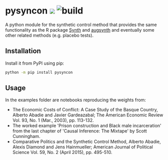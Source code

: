 

# pysyncon ![](https://img.shields.io/badge/python-3.8+-blue.svg) ![build](https://github.com/sdfordham/pysyncon/actions/workflows/build.yml/badge.svg)

A python module for the synthetic control method that provides the same functionality as the R package [Synth](https://CRAN.R-project.org/package=Synth) and [augsynth](https://github.com/ebenmichael/augsynth) and eventually some other related methods (e.g. placebo tests).

## Installation
Install it from PyPI using pip:

````bash
python -m pip install pysyncon
````

## Usage

In the examples folder are notebooks reproducing the weights from:

- The Economic Costs of Conflict: A Case Study of the Basque Country, Alberto Abadie and Javier Gardeazabal; The American Economic Review Vol. 93, No. 1 (Mar., 2003), pp. 113-132.
- The worked example 'Prison construction and Black male incarceration' from the last chapter of 'Causal Inference: The Mixtape' by Scott Cunningham.
- Comparative Politics and the Synthetic Control Method, Alberto Abadie, Alexis Diamond and Jens Hainmueller; American Journal of Political Science Vol. 59, No. 2 (April 2015), pp. 495-510.
